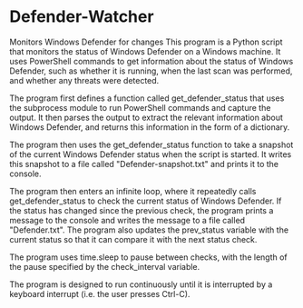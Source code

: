 # Defender-Watcher
Monitors Windows Defender for changes
This program is a Python script that monitors the status of Windows Defender on a Windows machine. It uses PowerShell commands to get information about the status of Windows Defender, such as whether it is running, when the last scan was performed, and whether any threats were detected.

The program first defines a function called get_defender_status that uses the subprocess module to run PowerShell commands and capture the output. It then parses the output to extract the relevant information about Windows Defender, and returns this information in the form of a dictionary.

The program then uses the get_defender_status function to take a snapshot of the current Windows Defender status when the script is started. It writes this snapshot to a file called "Defender-snapshot.txt" and prints it to the console.

The program then enters an infinite loop, where it repeatedly calls get_defender_status to check the current status of Windows Defender. If the status has changed since the previous check, the program prints a message to the console and writes the message to a file called "Defender.txt". The program also updates the prev_status variable with the current status so that it can compare it with the next status check.

The program uses time.sleep to pause between checks, with the length of the pause specified by the check_interval variable.

The program is designed to run continuously until it is interrupted by a keyboard interrupt (i.e. the user presses Ctrl-C).

